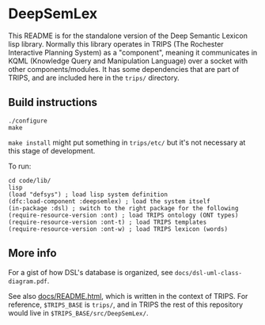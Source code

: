 # DeepSemLex #

This README is for the standalone version of the Deep Semantic Lexicon lisp library. Normally this library operates in TRIPS (The Rochester Interactive Planning System) as a "component", meaning it communicates in KQML (Knowledge Query and Manipulation Language) over a socket with other components/modules. It has some dependencies that are part of TRIPS, and are included here in the `trips/` directory.

## Build instructions ##

    ./configure
    make

`make install` might put something in `trips/etc/` but it's not necessary at this stage of development.

To run:

    cd code/lib/
    lisp
    (load "defsys") ; load lisp system definition
    (dfc:load-component :deepsemlex) ; load the system itself
    (in-package :dsl) ; switch to the right package for the following
    (require-resource-version :ont) ; load TRIPS ontology (ONT types)
    (require-resource-version :ont-t) ; load TRIPS templates
    (require-resource-version :ont-w) ; load TRIPS lexicon (words)

## More info ##

For a gist of how DSL's database is organized, see `docs/dsl-uml-class-diagram.pdf`.

See also [docs/README.html](docs/README.html), which is written in the context of TRIPS. For reference, `$TRIPS_BASE` is `trips/`, and in TRIPS the rest of this repository would live in `$TRIPS_BASE/src/DeepSemLex/`.

